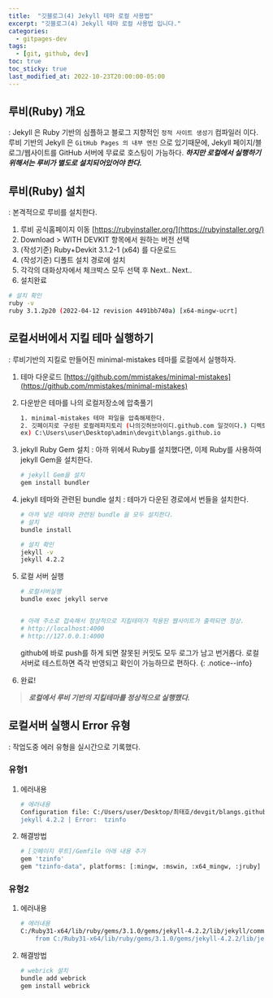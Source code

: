 ```yaml
---
title:  "깃블로그(4) Jekyll 테마 로컬 사용법"
excerpt: "깃블로그(4) Jekyll 테마 로컬 사용법 입니다."
categories:
  - gitpages-dev
tags:
  - [git, github, dev]
toc: true
toc_sticky: true
last_modified_at: 2022-10-23T20:00:00-05:00
---
```

## 루비(Ruby) 개요
: Jekyll 은 Ruby 기반의 심플하고 블로그 지향적인 `정적 사이트 생성기` 컴파일러 이다. 
루비 기반의 Jekyll 은 `GitHub Pages 의 내부 엔진` 으로 있기때문에, Jekyll 페이지/블로그/웹사이트를 GitHub 서버에 무료로 호스팅이 가능하다. ***하지만 로컬에서 실행하기 위해서는 루비가 별도로 설치되어있어야 한다.***

## 루비(Ruby) 설치
: 본격적으로 루비를 설치한다. 

1. 루비 공식홈페이지 이동 [https://rubyinstaller.org/](https://rubyinstaller.org/)
2. Download > WITH DEVKIT 항목에서 원하는 버전 선택 
3. (작성기준) Ruby+Devkit 3.1.2-1 (x64) 를 다운로드
4. (작성기준) 디폴트 설치 경로에 설치
5. 각각의 대화상자에서 체크박스 모두 선택 후 Next.. Next..
6. 설치완료
  
```bash
# 설치 확인
ruby -v 
ruby 3.1.2p20 (2022-04-12 revision 4491bb740a) [x64-mingw-ucrt]

```

## 로컬서버에서 지킬 테마 실행하기
: 루비기반의 지킬로 만들어진 minimal-mistakes 테마를 로컬에서 실행하자.

1. 테마 다운로드 [https://github.com/mmistakes/minimal-mistakes](https://github.com/mmistakes/minimal-mistakes)

2. 다운받은 테마를 나의 로컬저장소에 압축풀기

    ```bash
    1. minimal-mistakes 테마 파일을 압축해제한다.
    2. 깃페이지로 구성된 로컬레파지토리 (나의깃허브아이디.github.com 일것이다.) 디렉토리에 모두 붙여넣는다.
    ex) C:\Users\user\Desktop\admin\devgit\blangs.github.io 

    ```
3. jekyll Ruby Gem 설치
: 아까 위에서 Ruby를 설치했다면, 이제 Ruby를 사용하여 jekyll Gem을 설치한다.

    ```bash
    # jekyll Gem을 설치  
    gem install bundler

    ```

4. jekyll 테마와 관련된 bundle 설치
: 테마가 다운된 경로에서 번들을 설치한다.

    ```bash
    # 아까 넣은 테마와 관련된 bundle 을 모두 설치한다.
    # 설치
    bundle install

    # 설치 확인
    jekyll -v
    jekyll 4.2.2

    ```

5. 로컬 서버 실행

    ```bash
    # 로컬서버실행
    bundle exec jekyll serve


    # 아래 주소로 접속해서 정상적으로 지킬테마가 적용된 웹사이트가 출력되면 정상.
    # http://localhost:4000
    # http://127.0.0.1:4000

    ```

    github에 바로 push를 하게 되면 잘못된 커밋도 모두 로그가 남고 번거롭다.
    로컬서버로 테스트하면 즉각 반영되고 확인이 가능하므로 편하다.
    {: .notice--info}
    
6. 완료!

> ***로컬에서 루비 기반의 지킬테마를 정상적으로 실행했다.***


## 로컬서버 실행시 Error 유형
: 작업도중 에러 유형을 실시간으로 기록했다.

### 유형1

1. 에러내용

    ```bash
    # 에러내용
    Configuration file: C:/Users/user/Desktop/최태호/devgit/blangs.github.io/_config.yml Dependency Error: Yikes! It looks like you don't have tzinfo or one of its dependencies installed. In order to use Jekyll as currently configured, you'll need to install this gem. If you've run Jekyll with `bundle exec`, ensure that you have included the tzinfo gem in your Gemfile as well. The full error message from Ruby is: 'cannot load such file -- tzinfo' If you run into trouble, you can find helpful resources at https://jekyllrb.com/help/!
    jekyll 4.2.2 | Error:  tzinfo

    ```

2. 해결방법
  
    ```bash
    # [깃페이지 루트]/Gemfile 아래 내용 추가
    gem 'tzinfo'
    gem "tzinfo-data", platforms: [:mingw, :mswin, :x64_mingw, :jruby]

    ```

### 유형2

1. 에러내용

    ```bash
    # 에러내용
    C:/Ruby31-x64/lib/ruby/gems/3.1.0/gems/jekyll-4.2.2/lib/jekyll/commands/serve/servlet.rb:3:in `require': cannot load such file -- webrick (LoadError)
        from C:/Ruby31-x64/lib/ruby/gems/3.1.0/gems/jekyll-4.2.2/lib/jekyll/commands/serve/servlet.rb:3:in `<top (required)>'

    ```

2. 해결방법

    ```bash
    # webrick 설치
    bundle add webrick
    gem install webrick

    ```
  
